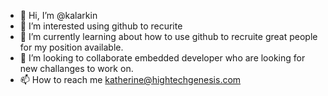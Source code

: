 - 👋 Hi, I’m @kalarkin
- 👀 I’m interested using github to recurite 
- 🌱 I’m currently learning about how to use github to recruite great people for my position available. 
- 💞️ I’m looking to collaborate embedded developer who are looking for new challanges to work on. 
- 📫 How to reach me katherine@hightechgenesis.com

<!---
kalarkin/kalarkin is a ✨ special ✨ repository because its `README.md` (this file) appears on your GitHub profile.
You can click the Preview link to take a look at your changes.
--->
